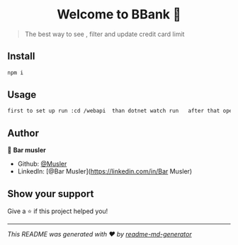 <h1 align="center">Welcome to BBank 👋</h1>
<p>
</p>

> The best way to see , filter and update credit card limit

## Install

```sh
npm i
```

## Usage

```sh
first to set up run :cd /webapi  than dotnet watch run   after that open another terminal and run : cd /Client  npm run dev
```

## Author

👤 **Bar musler**

* Github: [@Musler](https://github.com/Musler)
* LinkedIn: [@Bar Musler](https://linkedin.com/in/Bar Musler)

## Show your support

Give a ⭐️ if this project helped you!

***
_This README was generated with ❤️ by [readme-md-generator](https://github.com/kefranabg/readme-md-generator)_